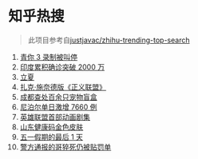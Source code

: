 # 知乎热搜

> 此项目参考自[justjavac/zhihu-trending-top-search](https://github.com/justjavac/zhihu-trending-top-search/blob/main/utils.ts)

<!-- BEGIN -->
  <!-- 最后更新时间:Wed May 05 2021 09:10:28 GMT+0000 (Coordinated Universal Time) -->
  1. [青你 3 录制被叫停](https://www.zhihu.com/search?q=青春有你3)
1. [印度累积确诊突破 2000 万](https://www.zhihu.com/search?q=印度疫情)
1. [立夏](https://www.zhihu.com/search?q=立夏)
1. [扎克·施奈德版《正义联盟》](https://www.zhihu.com/search?q=正义联盟)
1. [成都查处百余只宠物盲盒](https://www.zhihu.com/search?q=宠物盲盒)
1. [尼泊尔单日激增 7660 例](https://www.zhihu.com/search?q=尼泊尔疫情)
1. [英雄联盟首部动画剧集](https://www.zhihu.com/search?q=英雄联盟)
1. [山东健康码金色皮肤](https://www.zhihu.com/search?q=山东健康码)
1. [五一假期的最后 1 天](https://www.zhihu.com/search?q=五一)
1. [警方通报的哥猝死仍被贴罚单](https://www.zhihu.com/search?q=的哥猝死)
  <!-- END -->